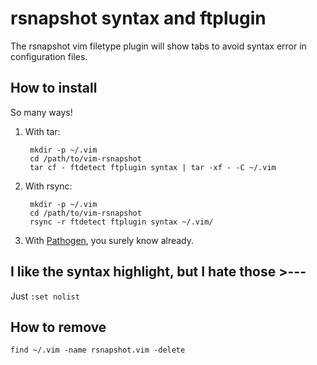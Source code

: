 rsnapshot syntax and ftplugin
==============================

The rsnapshot vim filetype plugin will show tabs to avoid syntax error in configuration files. 

How to install
--------------

So many ways!

1. With tar:

        mkdir -p ~/.vim
        cd /path/to/vim-rsnapshot
        tar cf - ftdetect ftplugin syntax | tar -xf - -C ~/.vim 

1. With rsync:

        mkdir -p ~/.vim
        cd /path/to/vim-rsnapshot
        rsync -r ftdetect ftplugin syntax ~/.vim/

1. With [Pathogen](https://github.com/tpope/vim-pathogen), you surely know already.

I like the syntax highlight, but I hate those >---
--------------------------------------------------
Just `:set nolist`


How to remove
-------------

    find ~/.vim -name rsnapshot.vim -delete
